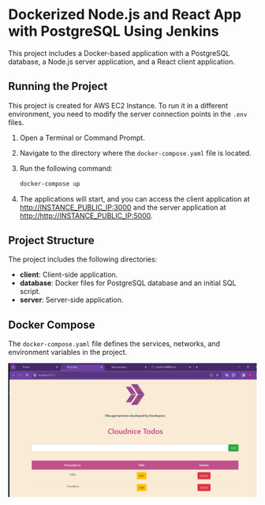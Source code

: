 # Dockerized Node.js and React App with PostgreSQL Using Jenkins

This project includes a Docker-based application with a PostgreSQL database, a Node.js server application, and a React client application.

## Running the Project

This project is created for AWS EC2 Instance. To run it in a different environment, you need to modify the server connection points in the `.env` files.

1. Open a Terminal or Command Prompt.
2. Navigate to the directory where the `docker-compose.yaml` file is located.
3. Run the following command:

    ```bash
    docker-compose up
    ```

4. The applications will start, and you can access the client application at [<http://INSTANCE_PUBLIC_IP>:3000](http://localhost:3000) and the server application at [http://<http://INSTANCE_PUBLIC_IP>:5000](http://localhost:5000).

## Project Structure

The project includes the following directories:

- **client**: Client-side application.
- **database**: Docker files for PostgreSQL database and an initial SQL script.
- **server**: Server-side application.

## Docker Compose

The `docker-compose.yaml` file defines the services, networks, and environment variables in the project.


![alt text](image.png)








